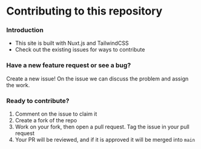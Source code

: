 # Contributing to this repository

### Introduction

- This site is built with Nuxt.js and TailwindCSS
- Check out the existing issues for ways to contribute

### Have a new feature request or see a bug?

Create a new issue! On the issue we can discuss the problem and assign the work.

### Ready to contribute?

1. Comment on the issue to claim it
2. Create a fork of the repo
3. Work on your fork, then open a pull request. Tag the issue in your pull request
4. Your PR will be reviewed, and if it is approved it will be merged into `main`
